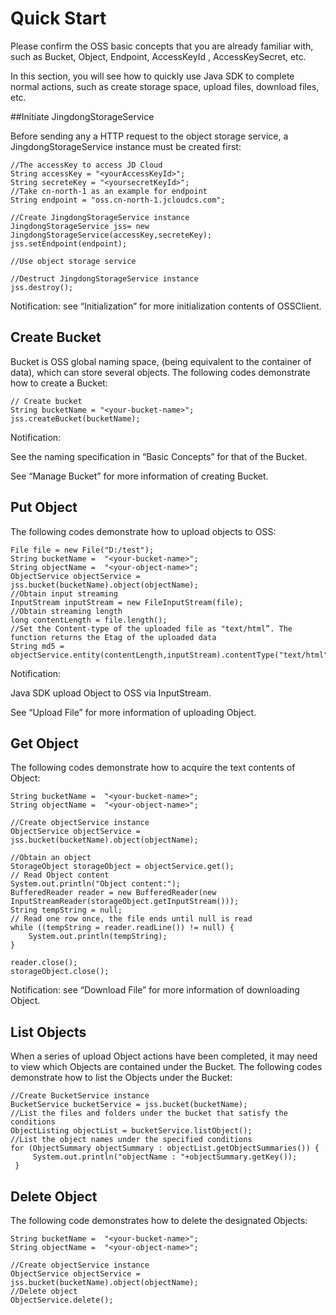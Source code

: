 # Quick Start

Please confirm the OSS basic concepts that you are already familiar with, such as Bucket, Object, Endpoint, AccessKeyId , AccessKeySecret, etc.

In this section, you will see how to quickly use Java SDK to complete normal actions, such as create storage space, upload files, download files, etc.

##Initiate JingdongStorageService

Before sending any a HTTP request to the object storage service, a JingdongStorageService instance must be created first:
```
//The accessKey to access JD Cloud  
String accessKey = "<yourAccessKeyId>";  
String secreteKey = "<yoursecretKeyId>";    
//Take cn-north-1 as an example for endpoint  
String endpoint = "oss.cn-north-1.jcloudcs.com";  
 
//Create JingdongStorageService instance  
JingdongStorageService jss= new JingdongStorageService(accessKey,secreteKey);  
jss.setEndpoint(endpoint);  
 
//Use object storage service  
  
//Destruct JingdongStorageService instance  
jss.destroy();
```
Notification: see “Initialization” for more initialization contents of OSSClient.

## Create Bucket

Bucket is OSS global naming space, (being equivalent to the container of data), which can store several objects. The following codes demonstrate how to create a Bucket:
```
// Create bucket  
String bucketName = "<your-bucket-name>";  
jss.createBucket(bucketName);
```
Notification:

See the naming specification in “Basic Concepts” for that of the Bucket.

See “Manage Bucket” for more information of creating Bucket.

## Put Object

The following codes demonstrate how to upload objects to OSS:
```
File file = new File("D:/test");
String bucketName =  "<your-bucket-name>";
String objectName =  "<your-object-name>";
ObjectService objectService = jss.bucket(bucketName).object(objectName);
//Obtain input streaming  
InputStream inputStream = new FileInputStream(file);  
//Obtain streaming length  
long contentLength = file.length();  
//Set the Content-type of the uploaded file as "text/html”. The function returns the Etag of the uploaded data  
String md5 = objectService.entity(contentLength,inputStream).contentType("text/html").put();
```
Notification:

Java SDK upload Object to OSS via InputStream.

See “Upload File” for more information of uploading Object.

## Get Object

The following codes demonstrate how to acquire the text contents of Object:
```
String bucketName =  "<your-bucket-name>";
String objectName =  "<your-object-name>";

//Create objectService instance  
ObjectService objectService = jss.bucket(bucketName).object(objectName);  

//Obtain an object  
StorageObject storageObject = objectService.get();  
// Read Object content  
System.out.println("Object content:");  
BufferedReader reader = new BufferedReader(new InputStreamReader(storageObject.getInputStream()));  
String tempString = null;  
// Read one row once, the file ends until null is read  
while ((tempString = reader.readLine()) != null) {  
    System.out.println(tempString);  
}  
 
reader.close();       
storageObject.close();
```
Notification: see “Download File” for more information of downloading Object.

## List Objects

When a series of upload Object actions have been completed, it may need to view which Objects are contained under the Bucket. The following codes demonstrate how to list the Objects under the Bucket:
```
//Create BucketService instance  
BucketService bucketService = jss.bucket(bucketName);  
//List the files and folders under the bucket that satisfy the conditions  
ObjectListing objectList = bucketService.listObject();  
//List the object names under the specified conditions  
for (ObjectSummary objectSummary : objectList.getObjectSummaries()) {  
     System.out.println("objectName : "+objectSummary.getKey());  
 }
```

## Delete Object

The following code demonstrates how to delete the designated Objects:
```
String bucketName =  "<your-bucket-name>";
String objectName =  "<your-object-name>";
 
//Create objectService instance    
ObjectService objectService = jss.bucket(bucketName).object(objectName);    
//Delete object    
ObjectService.delete();
```
